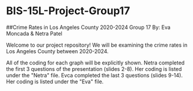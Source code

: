 # BIS-15L-Project-Group17
##Crime Rates in Los Angeles County 2020-2024
Group 17
By: Eva Moncada & Netra Patel

Welcome to our project repository! We will be examining the crime rates in Los Angeles County between 2020-2024. 


All of the coding for each graph will be explicitly shown. Netra completed the first 3 questions of the presentation (slides 2-8). Her coding is listed under the "Netra" file. Evca completed the last 3 questions (slides 9-14). Her coding is listed under the "Eva" file. 
